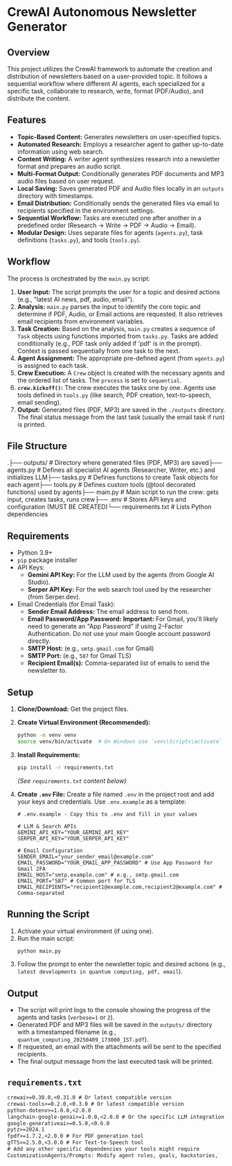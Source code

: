 # CrewAI Autonomous Newsletter Generator

## Overview

This project utilizes the CrewAI framework to automate the creation and distribution of newsletters based on a user-provided topic. It follows a sequential workflow where different AI agents, each specialized for a specific task, collaborate to research, write, format (PDF/Audio), and distribute the content.

## Features

* **Topic-Based Content:** Generates newsletters on user-specified topics.
* **Automated Research:** Employs a researcher agent to gather up-to-date information using web search.
* **Content Writing:** A writer agent synthesizes research into a newsletter format and prepares an audio script.
* **Multi-Format Output:** Conditionally generates PDF documents and MP3 audio files based on user request.
* **Local Saving:** Saves generated PDF and Audio files locally in an `outputs` directory with timestamps.
* **Email Distribution:** Conditionally sends the generated files via email to recipients specified in the environment settings.
* **Sequential Workflow:** Tasks are executed one after another in a predefined order (Research -> Write -> PDF -> Audio -> Email).
* **Modular Design:** Uses separate files for agents (`agents.py`), task definitions (`tasks.py`), and tools (`tools.py`).

## Workflow

The process is orchestrated by the `main.py` script:

1.  **User Input:** The script prompts the user for a topic and desired actions (e.g., "latest AI news, pdf, audio, email").
2.  **Analysis:** `main.py` parses the input to identify the core topic and determine if PDF, Audio, or Email actions are requested. It also retrieves email recipients from environment variables.
3.  **Task Creation:** Based on the analysis, `main.py` creates a sequence of `Task` objects using functions imported from `tasks.py`. Tasks are added conditionally (e.g., PDF task only added if 'pdf' is in the prompt). Context is passed sequentially from one task to the next.
4.  **Agent Assignment:** The appropriate pre-defined agent (from `agents.py`) is assigned to each task.
5.  **Crew Execution:** A `Crew` object is created with the necessary agents and the ordered list of tasks. The `process` is set to `sequential`.
6.  **`crew.kickoff()`:** The crew executes the tasks one by one. Agents use tools defined in `tools.py` (like search, PDF creation, text-to-speech, email sending).
7.  **Output:** Generated files (PDF, MP3) are saved in the `./outputs` directory. The final status message from the last task (usually the email task if run) is printed.

## File Structure

.├── outputs/              # Directory where generated files (PDF, MP3) are saved├── agents.py             # Defines all specialist AI agents (Researcher, Writer, etc.) and initializes LLM├── tasks.py              # Defines functions to create Task objects for each agent├── tools.py              # Defines custom tools (@tool decorated functions) used by agents├── main.py               # Main script to run the crew: gets input, creates tasks, runs crew├── .env                  # Stores API keys and configuration (MUST BE CREATED)└── requirements.txt      # Lists Python dependencies
## Requirements

* Python 3.9+
* `pip` package installer
* API Keys:
    * **Gemini API Key:** For the LLM used by the agents (from Google AI Studio).
    * **Serper API Key:** For the web search tool used by the researcher (from Serper.dev).
* Email Credentials (for Email Task):
    * **Sender Email Address:** The email address to send from.
    * **Email Password/App Password:** **Important:** For Gmail, you'll likely need to generate an "App Password" if using 2-Factor Authentication. Do not use your main Google account password directly.
    * **SMTP Host:** (e.g., `smtp.gmail.com` for Gmail)
    * **SMTP Port:** (e.g., `587` for Gmail TLS)
    * **Recipient Email(s):** Comma-separated list of emails to send the newsletter to.

## Setup

1.  **Clone/Download:** Get the project files.
2.  **Create Virtual Environment (Recommended):**
    ```bash
    python -m venv venv
    source venv/bin/activate  # On Windows use `venv\Scripts\activate`
    ```
3.  **Install Requirements:**
    ```bash
    pip install -r requirements.txt
    ```
    *(See `requirements.txt` content below)*
4.  **Create `.env` File:** Create a file named `.env` in the project root and add your keys and credentials. Use `.env.example` as a template:

    ```dotenv
    # .env.example - Copy this to .env and fill in your values

    # LLM & Search APIs
    GEMINI_API_KEY="YOUR_GEMINI_API_KEY"
    SERPER_API_KEY="YOUR_SERPER_API_KEY"

    # Email Configuration
    SENDER_EMAIL="your_sender_email@example.com"
    EMAIL_PASSWORD="YOUR_EMAIL_APP_PASSWORD" # Use App Password for Gmail 2FA
    EMAIL_HOST="smtp.example.com" # e.g., smtp.gmail.com
    EMAIL_PORT="587" # Common port for TLS
    EMAIL_RECIPIENTS="recipient1@example.com,recipient2@example.com" # Comma-separated
    ```

## Running the Script

1.  Activate your virtual environment (if using one).
2.  Run the main script:
    ```bash
    python main.py
    ```
3.  Follow the prompt to enter the newsletter topic and desired actions (e.g., `latest developments in quantum computing, pdf, email`).

## Output

* The script will print logs to the console showing the progress of the agents and tasks (`verbose=1` or `2`).
* Generated PDF and MP3 files will be saved in the `outputs/` directory with a timestamped filename (e.g., `quantum_computing_20250409_173000_IST.pdf`).
* If requested, an email with the attachments will be sent to the specified recipients.
* The final output message from the last executed task will be printed.

## `requirements.txt`

```txt
crewai>=0.30.0,<0.31.0 # Or latest compatible version
crewai-tools>=0.2.0,<0.3.0 # Or latest compatible version
python-dotenv>=1.0.0,<2.0.0
langchain-google-genai>=1.0.0,<2.0.0 # Or the specific LLM integration you use
google-generativeai>=0.5.0,<0.6.0
pytz>=2024.1
fpdf>=1.7.2,<2.0.0 # For PDF generation tool
gTTS>=2.5.0,<3.0.0 # For Text-to-Speech tool
# Add any other specific dependencies your tools might require
CustomizationAgents/Prompts: Modify agent roles, goals, backstories,